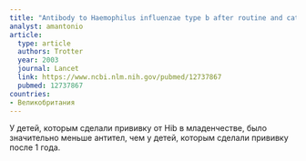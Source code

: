 ```yaml
---
title: "Antibody to Haemophilus influenzae type b after routine and catch-up vaccination"
analyst: amantonio
article:
  type: article
  authors: Trotter
  year: 2003
  journal: Lancet
  link: https://www.ncbi.nlm.nih.gov/pubmed/12737867
  pubmed: 12737867
countries:
- Великобритания
---
```


У детей, которым сделали прививку от Hib в младенчестве, было значительно меньше антител, чем у детей, которым сделали прививку после 1 года.
